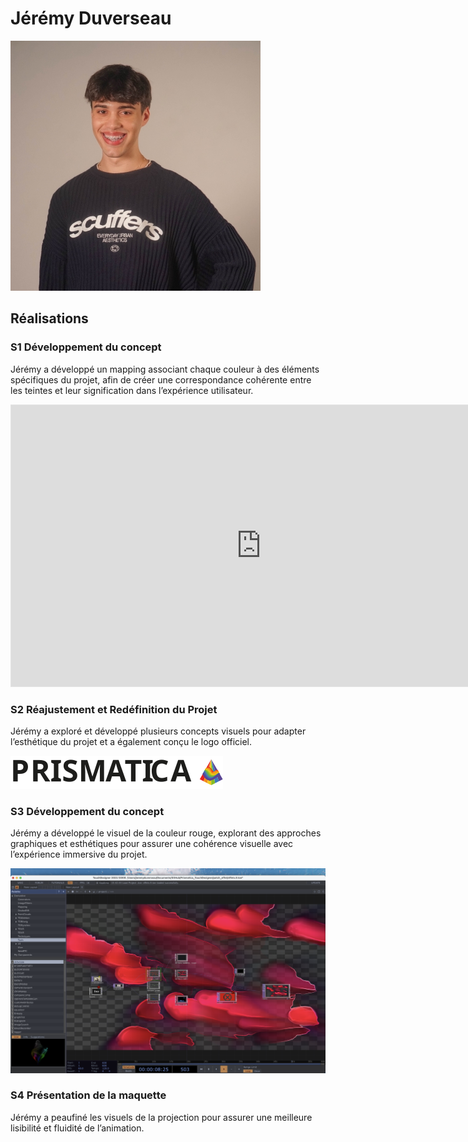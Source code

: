 # Jérémy Duverseau

![Directeur artistique](../../medias/images/equipe/jduverseau.jpg)

## Réalisations

 <!-- Une image par semaine de la réalisation dont tu es le plus fier avec une légende -->

### S1 Développement du concept

Jérémy a développé un mapping associant chaque couleur à des éléments spécifiques du projet, afin de créer une correspondance cohérente entre les teintes et leur signification dans l’expérience utilisateur.

<iframe style="border: 1px solid rgba(0, 0, 0, 0.1);" width="800" height="450" src="https://embed.figma.com/board/01QeudLWkBospPA8fs9Bte/Brainstorm?node-id=0-1&embed-host=share" allowfullscreen></iframe>

### S2 Réajustement et Redéfinition du Projet

Jérémy a exploré et développé plusieurs concepts visuels pour adapter l’esthétique du projet et a également conçu le logo officiel.

![Logo](../../medias/images/logo/prismatica-logo-black.svg)

### S3 Développement du concept

Jérémy a développé le visuel de la couleur rouge, explorant des approches graphiques et esthétiques pour assurer une cohérence visuelle avec l’expérience immersive du projet.

![Touch designer](../../medias/images/progression/jeremy/jeremy_touch.png)

### S4 Présentation de la maquette

Jérémy a peaufiné les visuels de la projection pour assurer une meilleure lisibilité et fluidité de l’animation.
